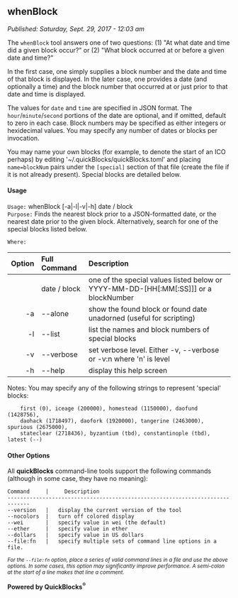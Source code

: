 ## whenBlock

*Published: Saturday, Sept. 29, 2017 - 12:03 am*

The `whenBlock` tool answers one of two questions: (1) "At what date and time did a given block occur?" or (2) "What block occurred at or before a given date and time?"

In the first case, one simply supplies a block number and the date and time of that block is displayed. In the later case, one provides a date (and optionally a time) and the block number that occurred at or just prior to that date and time is displayed.

The values for `date` and `time` are specified in JSON format. The `hour`/`minute`/`second` portions of the date are optional, and if omitted, default to zero in each case. Block numbers may be specified as either integers or hexidecimal values. You may specify any number of dates or blocks per invocation.

You may name your own blocks (for example, to denote the start of an ICO perhaps) by editing '~/.quickBlocks/quickBlocks.toml' and placing `name=blockNum` pairs under the `[special]` section of that file (create the file if it is not already present). Special blocks are detailed below.

#### Usage

`Usage:`    whenBlock [-a|-l|-v|-h] date / block  
`Purpose:`  Finds the nearest block prior to a JSON-formatted date, or the nearest date prior to
            the given block. Alternatively, search for one of the special blocks listed below.
             
`Where:`  

| Option | Full Command | Description |
| -------: | :------- | :------- |
|  | date / block | one of the special values listed below or YYYY-MM-DD-[HH[:MM[:SS]]] or a blockNumber |
| -a | --alone | show the found block or found date unadorned (useful for scripting) |
| -l | --list | list the names and block numbers of special blocks |
| -v | --verbose | set verbose level. Either -v, --verbose or -v:n where 'n' is level |
| -h | --help | display this help screen |

  Notes:
	You may specify any of the following strings to represent 'special' blocks:

	    first (0), iceage (200000), homestead (1150000), daofund (1428756), 
	    daohack (1718497), daofork (1920000), tangerine (2463000), spurious (2675000), 
	    stateclear (2718436), byzantium (tbd), constantinople (tbd), latest (--)
	    
#### Other Options

All **quickBlocks** command-line tools support the following commands (although in some case, they have no meaning):

    Command     |     Description
    -----------------------------------------------------------------------------
    --version   |   display the current version of the tool
    --nocolors  |   turn off colored display
    --wei       |   specify value in wei (the default)
    --ether     |   specify value in ether
    --dollars   |   specify value in US dollars
    --file:fn   |   specify multiple sets of command line options in a file.

<small>*For the `--file:fn` option, place a series of valid command lines in a file and use the above options. In some cases, this option may significantly improve performance. A semi-colon at the start of a line makes that line a comment.*</small>

**Powered by QuickBlocks<sup>&reg;</sup>**


